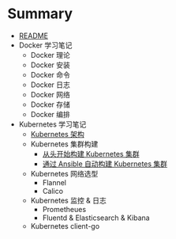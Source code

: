 # Summary

* [README](README.md)
* Docker 学习笔记
    * Docker 理论
    * Docker 安装
    * Docker 命令
    * Docker 日志
    * Docker 网络
    * Docker 存储
    * Docker 编排
* Kubernetes 学习笔记
    * [Kubernetes 架构](k8s/k8s-1.md)
    * Kubernetes 集群构建
      * [从头开始构建 Kubernetes 集群](k8s/k8s-2-1.md)
      * [通过 Ansible 自动构建 Kubernetes 集群](k8s/k8s-2-2.md)
    * Kubernetes 网络选型
      * Flannel
      * Calico
    * Kubernetes 监控 & 日志
      * Prometheues
      * Fluentd & Elasticsearch & Kibana
    * Kubernetes client-go
